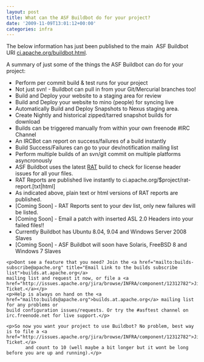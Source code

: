 ```yaml
---
layout: post
title: What can the ASF Buildbot do for your project?
date: '2009-11-09T13:01:12+00:00'
categories: infra
---
```

<p>The below information has just been published to the main&nbsp; ASF Buildbot URI <a href="http://ci.apache.org/buildbot.html" title="ASF Buildbot">ci.apache.org/buildbot.html</a>.</p><p>A summary of just some of the things the ASF Buildbot can do for your project:
	</p><ul><li>Perform per commit build &amp; test runs for your project</li><li>Not just svn! - Buildbot can pull in from your Git/Mercurial branches too!</li><li>Build and Deploy your website to a staging area for review</li><li>Build and Deploy your website to mino (people) for syncing live</li><li>Automatically Build and Deploy Snapshots to Nexus staging area.</li><li>Create Nightly and historical zipped/tarred snapshot builds for download</li><li>Builds can be triggered manually from within your own freenode #IRC Channel</li><li>An IRCBot can report on success/failures of a build instantly</li><li>Build Success/Failures can go to your dev/notification mailing list</li><li>Perform multiple builds of an svn/git commit on multiple platforms asyncronously</li><li>ASF Buildbot uses the latest <a href="http://incubator.apache.org/rat" title="Incubating RAT project">RAT</a> build to check
		for license header issues for all your files.
		  </li><li>RAT Reports are published live instantly to ci.apache.org/$project/rat-report.[txt|html]</li><li>As indicated above, plain text or html versions of RAT reports are published.</li><li>[Coming Soon] - RAT Reports sent to your dev list, only new failures will be listed.</li><li>[Coming Soon] - Email a patch with inserted ASL 2.0 Headers into your failed files!!</li><li>Currently Buildbot has Ubuntu 8.04, 9.04 and Windows Server 2008 Slaves</li><li>[Coming Soon] - ASF Buildbot will soon have Solaris, FreeBSD 8 and Windows 7 Slaves</li></ul>

	<p>Dont see a feature that you need? Join the <a href="mailto:builds-subscribe@apache.org" title="Email Link to the builds subscribe list">builds.at.apache.org</a>
	mailing list and request it now, or file a <a href="http://issues.apache.org/jira/browse/INFRA/component/12312782">Jira Ticket.</a></p>
	<p>Help is always on hand on the <a href="mailto:builds@apache.org">builds.at.apache.org</a> mailing list for any problems or
	build configuration issues/requests. Or try the #asftest channel on irc.freenode.net for live support.</p>

	<p>So now you want your project to use Buildbot? No problem, best way is to file a <a href="http://issues.apache.org/jira/browse/INFRA/component/12312782">Jira Ticket.</a>
           and count to 10 (well maybe a bit longer but it wont be long before you are up and running).</p>
